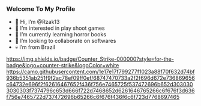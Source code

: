 ### Welcome To My Profile

- 👋 Hi, I’m @Rzak13
- 👀 I’m interested in play shoot games
- 🌱 I’m currently learning horror books
- 💞️ I’m looking to collaborate on softwares
- 💀 I’m from Brazil

<!---
Rzak13/Rzak13 is a ✨ special ✨ repository because its `README.md` (this file) appears on your GitHub profile.
You can click the Preview link to take a look at your changes.
--->
https://img.shields.io/badge/Counter_Strike-000000?style=for-the-badge&logo=counter-strike&logoColor=white
https://camo.githubusercontent.com/1e17e17f799277f1023a88f70f632d74bf936b5351ab251f9f2ac78ef09ff0ef/68747470733a2f2f696d672e736869656c64732e696f2f62616467652f436f756e7465725f537472696b652d3030303030303f7374796c653d666f722d7468652d6261646765266c6f676f3d636f756e7465722d737472696b65266c6f676f436f6c6f723d7768697465
